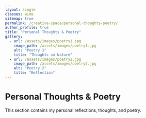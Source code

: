 ```yaml
---
layout: single
classes: wide
sitemap: true
permalink: /creative-space/personal-thoughts-poetry/
author_profile: true
title: "Personal Thoughts & Poetry"
gallery:
  - url: /assets/images/poetry1.jpg
    image_path: /assets/images/poetry1.jpg
    alt: "Poetry 1"
    title: "Thoughts on Nature"
  - url: /assets/images/poetry2.jpg
    image_path: /assets/images/poetry2.jpg
    alt: "Poetry 2"
    title: "Reflection"
---
```


# Personal Thoughts & Poetry

This section contains my personal reflections, thoughts, and poetry.

<!-- You can list poems or personal essays here -->

